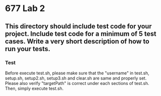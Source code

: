 # 677 Lab 2

This directory should include test code for your project. Include test code for a minimum of 5 test cases. Write a very short description of how to run your tests.
---
### Test
Before execute test.sh, please make sure that the "username" in test.sh, setup.sh, setup2.sh, setup3.sh and clear.sh are same and properly set. Please also verify "targetPath" is correct under each sections of test.sh. Then, simply execute test.sh.